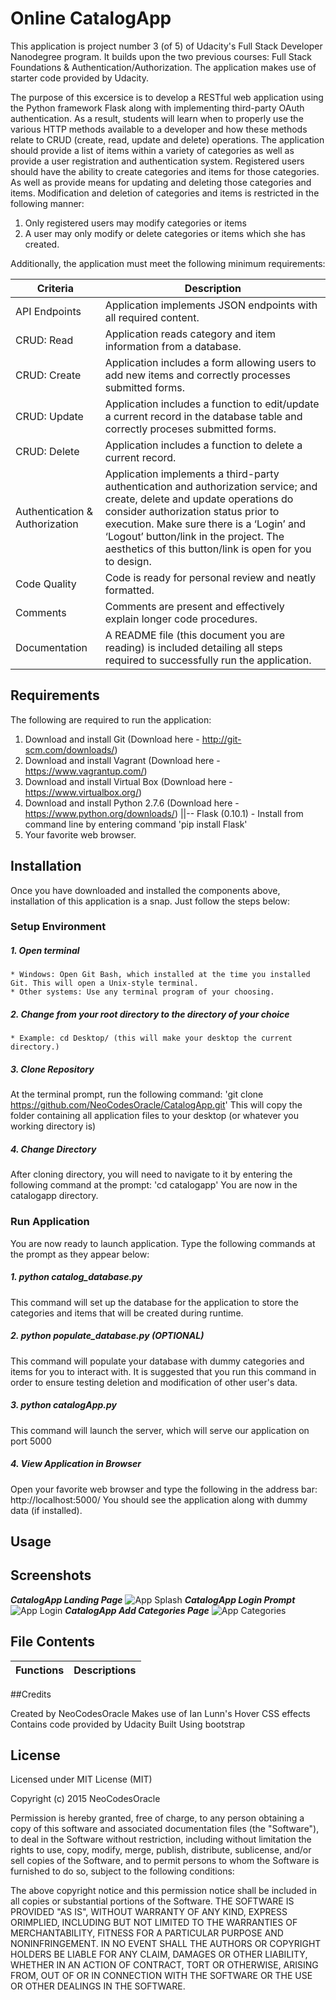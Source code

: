 # Online CatalogApp

This application is project number 3 (of 5) of Udacity's Full Stack Developer 
Nanodegree program. It builds upon the two previous courses: Full Stack 
Foundations & Authentication/Authorization. The application makes use of
starter code provided by Udacity.

The purpose of this excersice is to develop a RESTful web application using 
the Python framework Flask along with implementing third-party OAuth 
authentication. As a result, students will learn when to properly use the 
various HTTP methods available to a developer and how these methods relate to 
CRUD (create, read, update and delete) operations. The application should 
provide a list of items within a variety of categories as well as provide a 
user registration and authentication system. Registered users should have the
ability to create categories and items for those categories. As well as 
provide means for updating and deleting those categories and items. 
Modification and deletion of categories and items is restricted in the 
following manner:

1. Only registered users may modify categories or items
2. A user may only modify or delete categories or items which she has created.

Additionally, the application must meet the following minimum requirements:

Criteria 	  					|				Description
--------------------------------|----------------------------------------------------------------------------------------------------
API Endpoints 					| Application implements JSON endpoints with all required content.
CRUD: Read 	  					| Application reads category and item information from a database.
CRUD: Create  					| Application includes a form allowing users to add new items and correctly processes submitted forms.
CRUD: Update  					| Application includes a function to edit/update a current record in the database table and correctly proceses submitted forms.
CRUD: Delete  					| Application includes a function to delete a current record.
Authentication & Authorization  | Application implements a third-party authentication and authorization service; and create, delete and update operations do consider authorization status prior to execution. Make sure there is a ‘Login’ and ‘Logout’ button/link in the project. The aesthetics of this button/link is open for you to design.
Code Quality  					| Code is ready for personal review and neatly formatted.
Comments 	  					| Comments are present and effectively explain longer code procedures.
Documentation 					| A README file (this document you are reading) is included detailing all steps required to successfully run the application.

## Requirements

The following are required to run the application:

1. Download and install Git (Download here - http://git-scm.com/downloads/)
2. Download and install Vagrant (Download here - https://www.vagrantup.com/)
3. Download and install Virtual Box (Download here - https://www.virtualbox.org/)
4. Download and install Python 2.7.6 (Download here - https://www.python.org/downloads/)
	||-- Flask (0.10.1) - Install from command line by entering command 
							'pip install Flask'
5. Your favorite web browser.

## Installation

Once you have downloaded and installed the components above, installation of this application is
a snap. Just follow the steps below:

### Setup Environment

##### 1. Open terminal
	* Windows: Open Git Bash, which installed at the time you installed Git. This will open a Unix-style terminal.
	* Other systems: Use any terminal program of your choosing.
##### 2. Change from your root directory to the directory of your choice
	* Example: cd Desktop/ (this will make your desktop the current directory.)
##### 3. Clone Repository
At the terminal prompt, run the following command:
	'git clone https://github.com/NeoCodesOracle/CatalogApp.git'
This will copy the folder containing all application files to your desktop (or whatever you working directory is)
##### 4. Change Directory
After cloning directory, you will need to navigate to it by entering the following command at the prompt:
	'cd catalogapp'
You are now in the catalogapp directory.

### Run Application
You are now ready to launch application. Type the following commands at the prompt as they appear below:

##### 1. python catalog_database.py
This command will set up the database for the application to store the categories and items that will be
created during runtime.
##### 2. python populate_database.py (OPTIONAL)
This command will populate your database with dummy categories and items for you to interact with. It is suggested
that you run this command in order to ensure testing deletion and modification of other user's data.
##### 3. python catalogApp.py
This command will launch the server, which will serve our application on port 5000
##### 4. View Application in Browser
Open your favorite web browser and type the following in the address bar: 
http://localhost:5000/
You should see the application along with dummy data (if installed).


## Usage

## Screenshots
_**CatalogApp Landing Page**_
![App Splash](https://github.com/NeoCodesOracle/CatalogApp/blob/master/static/images/Screenshots/Frontpage.png)
_**CatalogApp Login Prompt**_
![App Login](https://github.com/NeoCodesOracle/CatalogApp/blob/master/static/images/Screenshots/login.png)
_**CatalogApp Add Categories Page**_
![App Categories](https://github.com/NeoCodesOracle/CatalogApp/blob/master/static/images/Screenshots/cats.png)

## File Contents


Functions	| Descriptions
------------|-------------


##Credits

Created by NeoCodesOracle
Makes use of Ian Lunn's Hover CSS effects
Contains code provided by Udacity
Built Using bootstrap

## License

Licensed under MIT License (MIT)

Copyright (c) 2015 NeoCodesOracle

Permission is hereby granted, free of charge, to any person obtaining a copy of this software and associated
documentation files (the "Software"), to deal in the Software without restriction, including without 
limitation the rights to use, copy, modify, merge, publish, distribute, sublicense, and/or sell copies of the
Software, and to permit persons to whom the Software is furnished to do so, subject to the following conditions:

The above copyright notice and this permission notice shall be included in all copies or substantial 
portions of the Software. THE SOFTWARE IS PROVIDED "AS IS", WITHOUT WARRANTY OF ANY KIND, EXPRESS ORIMPLIED,
INCLUDING BUT NOT LIMITED TO THE WARRANTIES OF MERCHANTABILITY, FITNESS FOR A PARTICULAR PURPOSE AND 
NONINFRINGEMENT. IN NO EVENT SHALL THE AUTHORS OR COPYRIGHT HOLDERS BE LIABLE FOR ANY CLAIM, DAMAGES OR OTHER
LIABILITY, WHETHER IN AN ACTION OF CONTRACT, TORT OR OTHERWISE, ARISING FROM, OUT OF OR IN CONNECTION WITH
THE SOFTWARE OR THE USE OR OTHER DEALINGS IN THE SOFTWARE.